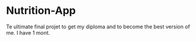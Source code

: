 # Nutrition-App
Te ultimate final projet to get my diploma and to become the best version of me. I have 1 mont.
